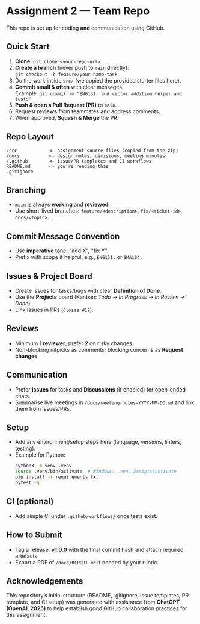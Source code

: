 # Assignment 2 — Team Repo

This repo is set up for coding **and** communication using GitHub.

## Quick Start
1. **Clone**: `git clone <your-repo-url>`
2. **Create a branch** (never push to `main` directly):  
   `git checkout -b feature/your-name-task`
3. Do the work inside `src/` (we copied the provided starter files here).
4. **Commit small & often** with clear messages.  
   Example: `git commit -m "ENG151: add vector addition helper and tests"`
5. **Push & open a Pull Request (PR)** to `main`.
6. Request **reviews** from teammates and address comments.
7. When approved, **Squash & Merge** the PR.

## Repo Layout
```
/src            <- assignment source files (copied from the zip)
/docs           <- design notes, decisions, meeting minutes
/.github        <- issue/PR templates and CI workflows
README.md       <- you're reading this
.gitignore
```
## Branching
- `main` is always **working** and **reviewed**.
- Use short-lived branches: `feature/<description>`, `fix/<ticket-id>`, `docs/<topic>`.

## Commit Message Convention
- Use **imperative** tone: "add X", "fix Y".
- Prefix with scope if helpful, e.g., `ENG151:` or `SMA104:`

## Issues & Project Board
- Create Issues for tasks/bugs with clear **Definition of Done**.
- Use the **Projects** board (Kanban: *Todo → In Progress → In Review → Done*).
- Link Issues in PRs (`Closes #12`).

## Reviews
- Minimum **1 reviewer**; prefer **2** on risky changes.
- Non-blocking nitpicks as comments; blocking concerns as **Request changes**.

## Communication
- Prefer **Issues** for tasks and **Discussions** (if enabled) for open-ended chats.
- Summarise live meetings in `/docs/meeting-notes-YYYY-MM-DD.md` and link them from Issues/PRs.

## Setup
- Add any environment/setup steps here (language, versions, linters, testing).
- Example for Python:
  ```bash
  python3 -m venv .venv
  source .venv/bin/activate  # Windows: .venv\Scripts\activate
  pip install -r requirements.txt
  pytest -q
  ```

## CI (optional)
- Add simple CI under `.github/workflows/` once tests exist.

## How to Submit
- Tag a release: **v1.0.0** with the final commit hash and attach required artefacts.
- Export a PDF of `/docs/REPORT.md` if needed by your rubric.

## Acknowledgements

This repository’s initial structure (README, .gitignore, issue templates, PR template, and CI setup) was generated with assistance from **ChatGPT (OpenAI, 2025)** to help establish good GitHub collaboration practices for this assignment.